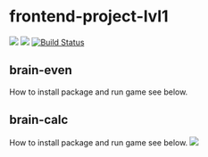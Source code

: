 # frontend-project-lvl1
<a href="https://codeclimate.com/github/Andrey-Nechaev/frontend-project-lvl1/maintainability"><img src="https://api.codeclimate.com/v1/badges/661c90e6044be823661b/maintainability" /></a>
<a href="https://codeclimate.com/github/Andrey-Nechaev/frontend-project-lvl1/test_coverage"><img src="https://api.codeclimate.com/v1/badges/661c90e6044be823661b/test_coverage" /></a>
[![Build Status](https://travis-ci.org/Andrey-Nechaev/frontend-project-lvl1.svg?branch=master)](https://travis-ci.org/Andrey-Nechaev/frontend-project-lvl1)

<h2>brain-even</h2>
How to install package and run game see below.
<script id="asciicast-GNl2dL63Xa812yapi9M9axfTM" src="https://asciinema.org/a/GNl2dL63Xa812yapi9M9axfTM.js" async></script>


<h2>brain-calc</h2>
How to install package and run game see below.
<a href="https://asciinema.org/a/4hj10HqIZh0RWbtA0zer7wjjl?t=12" target="_blank"><img src="https://asciinema.org/a/4hj10HqIZh0RWbtA0zer7wjjl.svg" /></a>
